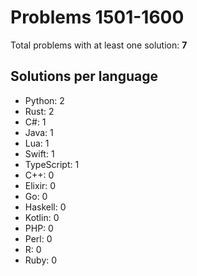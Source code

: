 # Problems 1501-1600

Total problems with at least one solution: **7**

## Solutions per language

- Python: 2
- Rust: 2
- C#: 1
- Java: 1
- Lua: 1
- Swift: 1
- TypeScript: 1
- C++: 0
- Elixir: 0
- Go: 0
- Haskell: 0
- Kotlin: 0
- PHP: 0
- Perl: 0
- R: 0
- Ruby: 0
